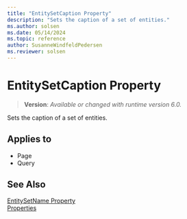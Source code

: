 ```yaml
---
title: "EntitySetCaption Property"
description: "Sets the caption of a set of entities."
ms.author: solsen
ms.date: 05/14/2024
ms.topic: reference
author: SusanneWindfeldPedersen
ms.reviewer: solsen
---
```

[//]: # (START>DO_NOT_EDIT)
[//]: # (IMPORTANT:Do not edit any of the content between here and the END>DO_NOT_EDIT.)
[//]: # (Any modifications should be made in the .xml files in the ModernDev repo.)
# EntitySetCaption Property
> **Version**: _Available or changed with runtime version 6.0._

Sets the caption of a set of entities.

## Applies to
-   Page
-   Query

[//]: # (IMPORTANT: END>DO_NOT_EDIT)


## See Also

[EntitySetName Property](devenv-entitysetname-property.md)  
[Properties](devenv-properties.md)  
